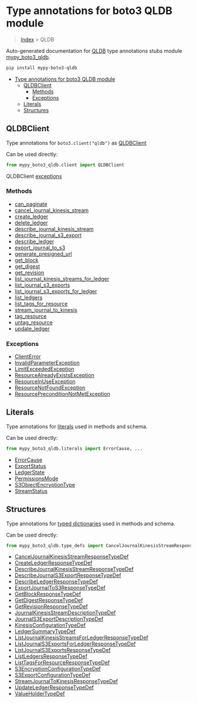 # Type annotations for boto3 QLDB module

> [Index](../index.md) > QLDB

Auto-generated documentation for [QLDB](https://boto3.amazonaws.com/v1/documentation/api/latest/reference/services/qldb.html#QLDB)
type annotations stubs module [mypy_boto3_qldb](https://pypi.org/project/mypy-boto3-qldb/).

```bash
pip install mypy-boto3-qldb
```

- [Type annotations for boto3 QLDB module](#type-annotations-for-boto3-qldb-module)
  - [QLDBClient](#qldbclient)
    - [Methods](#methods)
    - [Exceptions](#exceptions)
  - [Literals](#literals)
  - [Structures](#structures)

## QLDBClient

Type annotations for  `boto3.client("qldb")` as [QLDBClient](./client.md)

Can be used directly:

```python
from mypy_boto3_qldb.client import QLDBClient
```


QLDBClient [exceptions](./client.md#exceptions)



### Methods
- [can_paginate](./client.md#can-paginate)
- [cancel_journal_kinesis_stream](./client.md#cancel-journal-kinesis-stream)
- [create_ledger](./client.md#create-ledger)
- [delete_ledger](./client.md#delete-ledger)
- [describe_journal_kinesis_stream](./client.md#describe-journal-kinesis-stream)
- [describe_journal_s3_export](./client.md#describe-journal-s3-export)
- [describe_ledger](./client.md#describe-ledger)
- [export_journal_to_s3](./client.md#export-journal-to-s3)
- [generate_presigned_url](./client.md#generate-presigned-url)
- [get_block](./client.md#get-block)
- [get_digest](./client.md#get-digest)
- [get_revision](./client.md#get-revision)
- [list_journal_kinesis_streams_for_ledger](./client.md#list-journal-kinesis-streams-for-ledger)
- [list_journal_s3_exports](./client.md#list-journal-s3-exports)
- [list_journal_s3_exports_for_ledger](./client.md#list-journal-s3-exports-for-ledger)
- [list_ledgers](./client.md#list-ledgers)
- [list_tags_for_resource](./client.md#list-tags-for-resource)
- [stream_journal_to_kinesis](./client.md#stream-journal-to-kinesis)
- [tag_resource](./client.md#tag-resource)
- [untag_resource](./client.md#untag-resource)
- [update_ledger](./client.md#update-ledger)




### Exceptions
- [ClientError](./client.md#clienterror)
- [InvalidParameterException](./client.md#invalidparameterexception)
- [LimitExceededException](./client.md#limitexceededexception)
- [ResourceAlreadyExistsException](./client.md#resourcealreadyexistsexception)
- [ResourceInUseException](./client.md#resourceinuseexception)
- [ResourceNotFoundException](./client.md#resourcenotfoundexception)
- [ResourcePreconditionNotMetException](./client.md#resourcepreconditionnotmetexception)










## Literals

Type annotations for [literals](./literals.md) used in methods and schema.

Can be used directly:

```python
from mypy_boto3_qldb.literals import ErrorCause, ...
```

- [ErrorCause](./literals.md#errorcause)
- [ExportStatus](./literals.md#exportstatus)
- [LedgerState](./literals.md#ledgerstate)
- [PermissionsMode](./literals.md#permissionsmode)
- [S3ObjectEncryptionType](./literals.md#s3objectencryptiontype)
- [StreamStatus](./literals.md#streamstatus)




## Structures


Type annotations for [typed dictionaries](./type_defs.md) used in methods and schema.

Can be used directly:

```python
from mypy_boto3_qldb.type_defs import CancelJournalKinesisStreamResponseTypeDef, ...
```

- [CancelJournalKinesisStreamResponseTypeDef](./type_defs.md#canceljournalkinesisstreamresponsetypedef)
- [CreateLedgerResponseTypeDef](./type_defs.md#createledgerresponsetypedef)
- [DescribeJournalKinesisStreamResponseTypeDef](./type_defs.md#describejournalkinesisstreamresponsetypedef)
- [DescribeJournalS3ExportResponseTypeDef](./type_defs.md#describejournals3exportresponsetypedef)
- [DescribeLedgerResponseTypeDef](./type_defs.md#describeledgerresponsetypedef)
- [ExportJournalToS3ResponseTypeDef](./type_defs.md#exportjournaltos3responsetypedef)
- [GetBlockResponseTypeDef](./type_defs.md#getblockresponsetypedef)
- [GetDigestResponseTypeDef](./type_defs.md#getdigestresponsetypedef)
- [GetRevisionResponseTypeDef](./type_defs.md#getrevisionresponsetypedef)
- [JournalKinesisStreamDescriptionTypeDef](./type_defs.md#journalkinesisstreamdescriptiontypedef)
- [JournalS3ExportDescriptionTypeDef](./type_defs.md#journals3exportdescriptiontypedef)
- [KinesisConfigurationTypeDef](./type_defs.md#kinesisconfigurationtypedef)
- [LedgerSummaryTypeDef](./type_defs.md#ledgersummarytypedef)
- [ListJournalKinesisStreamsForLedgerResponseTypeDef](./type_defs.md#listjournalkinesisstreamsforledgerresponsetypedef)
- [ListJournalS3ExportsForLedgerResponseTypeDef](./type_defs.md#listjournals3exportsforledgerresponsetypedef)
- [ListJournalS3ExportsResponseTypeDef](./type_defs.md#listjournals3exportsresponsetypedef)
- [ListLedgersResponseTypeDef](./type_defs.md#listledgersresponsetypedef)
- [ListTagsForResourceResponseTypeDef](./type_defs.md#listtagsforresourceresponsetypedef)
- [S3EncryptionConfigurationTypeDef](./type_defs.md#s3encryptionconfigurationtypedef)
- [S3ExportConfigurationTypeDef](./type_defs.md#s3exportconfigurationtypedef)
- [StreamJournalToKinesisResponseTypeDef](./type_defs.md#streamjournaltokinesisresponsetypedef)
- [UpdateLedgerResponseTypeDef](./type_defs.md#updateledgerresponsetypedef)
- [ValueHolderTypeDef](./type_defs.md#valueholdertypedef)
